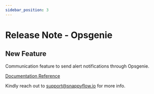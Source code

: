 ```yaml
---
sidebar_position: 3 
---
```

# Release Note - Opsgenie

## New Feature

Communication feature to send alert notifications through Opsgenie.

[Documentation Reference](/docs/sidebar-snappyflow-saas/Alerts_notifications/Notifications/Create_Notification_Channel/opsGenie)

Kindly reach out to [support@snappyflow.io](mailto:support@snappyflow.io) for more info.
